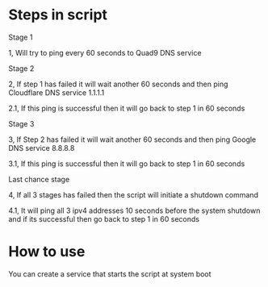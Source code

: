 # Steps in script

Stage 1

1, Will try to ping every 60 seconds to Quad9 DNS service

Stage 2

2, If step 1 has failed it will wait another 60 seconds and then ping Cloudflare DNS service 1.1.1.1

2.1, If this ping is successful then it will go back to step 1 in 60 seconds

Stage 3

3, If Step 2 has failed it will wait another 60 seconds and then ping Google DNS service 8.8.8.8

3.1, If this ping is successful then it will go back to step 1 in 60 seconds

Last chance stage

4, If all 3 stages has failed then the script will initiate a shutdown command

4.1, It will ping all 3 ipv4 addresses 10 seconds before the system shutdown and if its successful then go back to step 1 in 60 seconds

# How to use

You can create a service that starts the script at system boot
